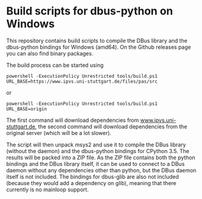 Build scripts for dbus-python on Windows
========================================

This repository contains build scripts to compile the DBus library and the
dbus-python bindings for Windows (amd64). On the Github releases page you can
also find binary packages.

The build process can be started using

    powershell -ExecutionPolicy Unrestricted tools/build.ps1 URL_BASE=https://www.ipvs.uni-stuttgart.de/files/pas/src

or

    powershell -ExecutionPolicy Unrestricted tools/build.ps1 URL_BASE=origin

The first command will download dependencies from www.ipvs.uni-stuttgart.de,
the second command will download dependencies from the original server (which
will be a lot slower).

The script will then unpack msys2 and use it to compile the DBus library
(without the daemon) and the dbus-python bindings for CPython 3.5.
The results will be packed into a ZIP file.
As the ZIP file contains both the python bindings and the DBus library itself,
it can be used to connect to a DBus daemon without any dependencies other than
python, but the DBus daemon itself is not included.
The bindings for dbus-glib are also not included (because they would add a
dependency on glib), meaning that there currently is no mainloop support.
